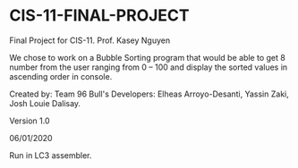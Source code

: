 # CIS-11-FINAL-PROJECT
Final Project for CIS-11. Prof. Kasey Nguyen

We chose to work on a Bubble Sorting program that would be able to get 8 number from the user ranging from 0 – 100 and display the sorted values in ascending order in console.

Created by: Team 96 Bull's
Developers: Elheas Arroyo-Desanti, Yassin Zaki, Josh Louie Dalisay.


Version 1.0

06/01/2020

Run in LC3 assembler. 
